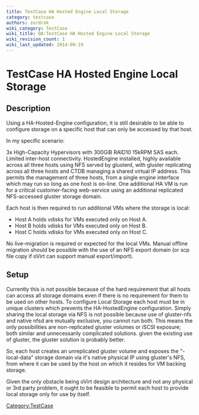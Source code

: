 ```yaml
---
title: TestCase HA Hosted Engine Local Storage
category: testcase
authors: zordrak
wiki_category: TestCase
wiki_title: QA:TestCase HA Hosted Engine Local Storage
wiki_revision_count: 1
wiki_last_updated: 2014-09-19
---
```


# TestCase HA Hosted Engine Local Storage

## Description

Using a HA-Hosted-Engine configuration, it is still desirable to be able to configure storage on a specific host that can only be accessed by that host.

In my specific scenario:

3x High-Capacity Hypervisors with 300GiB RAID10 15kRPM SAS each. Limited inter-host connectivity. HostedEngine installed, highly available across all three hosts using NFS served by glusterd, with gluster replicating across all three hosts and CTDB managing a shared virtual IP address. This permits the management of three hosts, from a single engine interface which may run so long as one host is on-line. One additional HA VM is run for a critical customer-facing web-service using an additional replicated NFS-accessed gluster storage domain.

Each host is then required to run additional VMs where the storage is local:

*   Host A holds vdisks for VMs executed only on Host A.
*   Host B holds vdisks for VMs executed only on Host B.
*   Host C holds vdisks for VMs executed only on Host C.

No live-migration is required or expected for the local VMs. Manual offline migration should be possible with the use of an NFS export domain (or scp file copy if oVirt can support manual export/import).

## Setup

Currently this is not possible because of the hard requirement that all hosts can access all storage domains even if there is no requirement for them to be used on other hosts. To configure Local Storage each host must be in unique clusters which prevents the HA-HostedEngine configuration. Simply sharing the local storage via NFS is not possible because use of gluster-nfs and native nfsd are mutually exclusive, you cannot run both. This means the only possibilities are non-replicated gluster volumes or iSCSI exposure; both similar and unnecessarily complicated solutions. given the existing use of gluster, the gluster solution is probably better.

So, each host creates an unreplicated gluster volume and exposes the "<host>-local-data" storage domain via it's native physical IP using gluster's NFS, from where it can be used by the host on which it resides for VM backing storage.

Given the only obstacle being oVirt design architecture and not any physical or 3rd party problem, it ought to be feasible to permit each host to provide local storage only for use by itself.

<Category:TestCase>
